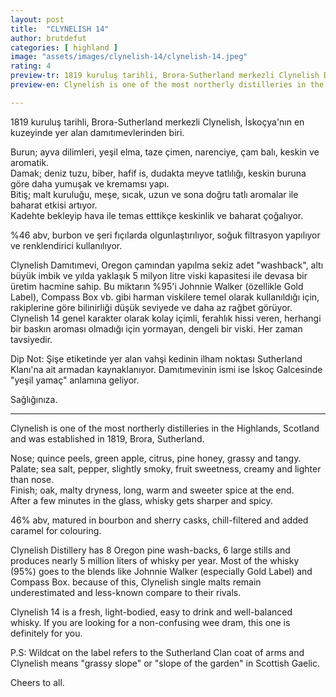 ```yaml
---
layout: post
title:  "CLYNELISH 14"
author: brutdefut
categories: [ highland ]
image: "assets/images/clynelish-14/clynelish-14.jpeg"
rating: 4
preview-tr: 1819 kuruluş tarihli, Brora-Sutherland merkezli Clynelish Damıtımevi'nin 14 yıllık ekspresyonu.    
preview-en: Clynelish is one of the most northerly distilleries in the Highlands, Scotland and was established in 1819, Brora, Sutherland.  

---
```


1819 kuruluş tarihli, Brora-Sutherland merkezli Clynelish, İskoçya'nın en kuzeyinde yer alan damıtımevlerinden biri.  

Burun; ayva dilimleri, yeşil elma, taze çimen, narenciye, çam balı, keskin ve aromatik.  
Damak; deniz tuzu, biber, hafif is, dudakta meyve tatlılığı, keskin buruna göre daha yumuşak ve kremamsı yapı.  
Bitiş; malt kuruluğu, meşe, sıcak, uzun ve sona doğru tatlı aromalar ile baharat etkisi artıyor.  
Kadehte bekleyip hava ile temas etttikçe keskinlik ve baharat çoğalıyor.  

%46 abv, burbon ve şeri fıçılarda olgunlaştırılıyor, soğuk filtrasyon yapılıyor ve renklendirici kullanılıyor. 

Clynelish Damıtımevi, Oregon çamından yapılma sekiz adet "washback", altı büyük imbik ve yılda yaklaşık 5 milyon litre viski kapasitesi ile devasa bir üretim hacmine sahip. Bu miktarın %95'i Johnnie Walker (özellikle Gold Label), Compass Box vb. gibi harman viskilere temel olarak kullanıldığı için, rakiplerine göre bilinirliği düşük seviyede ve daha az rağbet görüyor. Clynelish 14 genel karakter olarak kolay içimli, ferahlık hissi veren, herhangi bir baskın aroması olmadığı için yormayan, dengeli bir viski. Her zaman tavsiyedir. 

Dip Not: Şişe etiketinde yer alan vahşi kedinin ilham noktası Sutherland Klanı'na ait armadan kaynaklanıyor. Damıtımevinin ismi ise İskoç Galcesinde "yeşil yamaç" anlamına geliyor.  

Sağlığınıza.
 
-----------------------------------------------

<p id="english"></p>

Clynelish is one of the most northerly distilleries in the Highlands, Scotland and was established in 1819, Brora, Sutherland.  

Nose; quince peels, green apple, citrus, pine honey, grassy and tangy.  
Palate; sea salt, pepper, slightly smoky, fruit sweetness, creamy and lighter than nose.  
Finish; oak, malty dryness, long, warm and sweeter spice at the end.  
After a few minutes in the glass, whisky gets sharper and spicy.  

46% abv, matured in bourbon and sherry casks, chill-filtered and added caramel for colouring. 

Clynelish Distillery has 8 Oregon pine wash-backs, 6 large stills and produces nearly 5 million liters of whisky per year. Most of the whisky (95%) goes to the blends like Johnnie Walker (especially Gold Label) and Compass Box. because of this, Clynelish single malts remain underestimated and less-known compare to their rivals.  

Clynelish 14 is a fresh, light-bodied, easy to drink and well-balanced whisky. If you are looking for a non-confusing wee dram, this one is definitely for you.  

P.S: Wildcat on the label refers to the Sutherland Clan coat of arms and Clynelish means "grassy slope" or "slope of the garden" in Scottish Gaelic. 

Cheers to all.    
  
